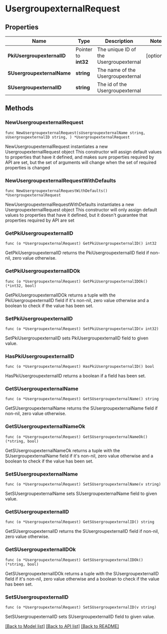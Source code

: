 # UsergroupexternalRequest

## Properties

Name | Type | Description | Notes
------------ | ------------- | ------------- | -------------
**PkiUsergroupexternalID** | Pointer to **int32** | The unique ID of the Usergroupexternal | [optional] 
**SUsergroupexternalName** | **string** | The name of the Usergroupexternal | 
**SUsergroupexternalID** | **string** | The id of the Usergroupexternal | 

## Methods

### NewUsergroupexternalRequest

`func NewUsergroupexternalRequest(sUsergroupexternalName string, sUsergroupexternalID string, ) *UsergroupexternalRequest`

NewUsergroupexternalRequest instantiates a new UsergroupexternalRequest object
This constructor will assign default values to properties that have it defined,
and makes sure properties required by API are set, but the set of arguments
will change when the set of required properties is changed

### NewUsergroupexternalRequestWithDefaults

`func NewUsergroupexternalRequestWithDefaults() *UsergroupexternalRequest`

NewUsergroupexternalRequestWithDefaults instantiates a new UsergroupexternalRequest object
This constructor will only assign default values to properties that have it defined,
but it doesn't guarantee that properties required by API are set

### GetPkiUsergroupexternalID

`func (o *UsergroupexternalRequest) GetPkiUsergroupexternalID() int32`

GetPkiUsergroupexternalID returns the PkiUsergroupexternalID field if non-nil, zero value otherwise.

### GetPkiUsergroupexternalIDOk

`func (o *UsergroupexternalRequest) GetPkiUsergroupexternalIDOk() (*int32, bool)`

GetPkiUsergroupexternalIDOk returns a tuple with the PkiUsergroupexternalID field if it's non-nil, zero value otherwise
and a boolean to check if the value has been set.

### SetPkiUsergroupexternalID

`func (o *UsergroupexternalRequest) SetPkiUsergroupexternalID(v int32)`

SetPkiUsergroupexternalID sets PkiUsergroupexternalID field to given value.

### HasPkiUsergroupexternalID

`func (o *UsergroupexternalRequest) HasPkiUsergroupexternalID() bool`

HasPkiUsergroupexternalID returns a boolean if a field has been set.

### GetSUsergroupexternalName

`func (o *UsergroupexternalRequest) GetSUsergroupexternalName() string`

GetSUsergroupexternalName returns the SUsergroupexternalName field if non-nil, zero value otherwise.

### GetSUsergroupexternalNameOk

`func (o *UsergroupexternalRequest) GetSUsergroupexternalNameOk() (*string, bool)`

GetSUsergroupexternalNameOk returns a tuple with the SUsergroupexternalName field if it's non-nil, zero value otherwise
and a boolean to check if the value has been set.

### SetSUsergroupexternalName

`func (o *UsergroupexternalRequest) SetSUsergroupexternalName(v string)`

SetSUsergroupexternalName sets SUsergroupexternalName field to given value.


### GetSUsergroupexternalID

`func (o *UsergroupexternalRequest) GetSUsergroupexternalID() string`

GetSUsergroupexternalID returns the SUsergroupexternalID field if non-nil, zero value otherwise.

### GetSUsergroupexternalIDOk

`func (o *UsergroupexternalRequest) GetSUsergroupexternalIDOk() (*string, bool)`

GetSUsergroupexternalIDOk returns a tuple with the SUsergroupexternalID field if it's non-nil, zero value otherwise
and a boolean to check if the value has been set.

### SetSUsergroupexternalID

`func (o *UsergroupexternalRequest) SetSUsergroupexternalID(v string)`

SetSUsergroupexternalID sets SUsergroupexternalID field to given value.



[[Back to Model list]](../README.md#documentation-for-models) [[Back to API list]](../README.md#documentation-for-api-endpoints) [[Back to README]](../README.md)


